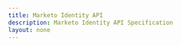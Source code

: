 ```yaml
---
title: Marketo Identity API
description: Marketo Identity API Specification
layout: none
--- 
```

<RedoclyAPIBlock src="/marketo-apis/swagger-identity.json"/>
